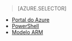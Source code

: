 > [AZURE.SELECTOR]
- [Portal do Azure](../articles/virtual-network/virtual-networks-create-vnetpeering-arm-portal.md)
- [PowerShell](../articles/virtual-network/virtual-networks-create-vnetpeering-arm-ps.md)
- [Modelo ARM](../articles/virtual-network/virtual-networks-create-vnetpeering-arm-template-click.md)